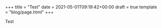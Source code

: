 +++
title = "Test"
date = 2021-05-01T09:19:42+00:00
draft = true
template = "blog/page.html"
+++

Test
